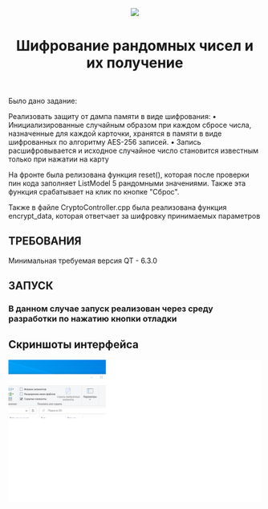 <p align="center">
    <a href="https://github.com/yiisoft" target="_blank">
        <img src="https://avatars0.githubusercontent.com/u/993323" height="100px">
    </a>
    <h1 align="center">Шифрование рандомных чисел и их получение</h1>
    <br>
</p>

Было дано задание:

Реализовать защиту от дампа памяти в виде шифрования:
• Инициализированные случайным образом при каждом сбросе числа, назначенные для каждой карточки, хранятся в памяти в виде шифрованных по алгоритму AES-256 записей.
• Запись расшифровывается и исходное случайное число становится известным только при нажатии на карту

На фронте была релизована функция reset(), которая после проверки пин кода заполняет ListModel 5 рандомными значениями. Также эта функция срабатывает на клик по кнопке "Сброс". 

Также в файле CryptoController.cpp была реализована функция encrypt_data, которая ответчает за шифровку принимаемых параметров


ТРЕБОВАНИЯ
------------

Минимальная требуемая версия QT - 6.3.0


ЗАПУСК
------------

### В данном случае запуск реализован через среду разработки по нажатию кнопки отладки

Скриншоты интерфейса
------------
![alt text](https://github.com/putentsar/EX/blob/P2/scrn1.png)